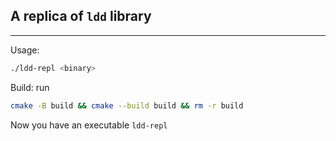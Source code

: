 ## A replica of `ldd` library
---
Usage:
```bash
./ldd-repl <binary>
```
Build: run
```bash
cmake -B build && cmake --build build && rm -r build
```
Now you have an executable `ldd-repl`
